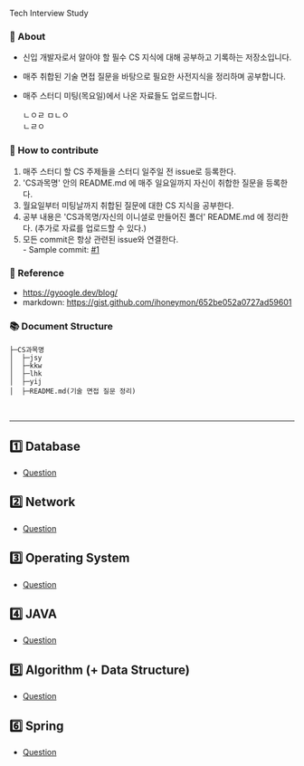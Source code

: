 Tech Interview Study

### :pushpin: About
- 신입 개발자로서 알아야 할 필수 CS 지식에 대해 공부하고 기록하는 저장소입니다.
- 매주 취합된 기술 면접 질문을 바탕으로 필요한 사전지식을 정리하며 공부합니다.
- 매주 스터디 미팅(목요일)에서 나온 자료들도 업로드합니다.

  ㄴㅇㄹ
ㅁㄴㅇ  
  ㄴㄹㅇ
  

### :page_facing_up: How to contribute
1. 매주 스터디 할 CS 주제들을 스터디 일주일 전 issue로 등록한다.
2. 'CS과목명' 안의 README.md 에 매주 일요일까지 자신이 취합한 질문을 등록한다.
3. 월요일부터 미팅날까지 취합된 질문에 대한 CS 지식을 공부한다.
4. 공부 내용은 'CS과목명/자신의 이니셜로 만들어진 폴더' README.md 에 정리한다. (추가로 자료를 업로드할 수 있다.)
5. 모든 commit은 항상 관련된 issue와 연결한다.
  <br>- Sample commit: [#1](/../../issues/1)

### :page_facing_up: Reference
- https://gyoogle.dev/blog/
- markdown: https://gist.github.com/ihoneymon/652be052a0727ad59601

### :books:	Document Structure
```
├─CS과목명
│  ├─jsy
│  ├─kkw
│  ├─lhk
│  ├─yij
│  ├─README.md(기술 면접 질문 정리)
```
<br>
<hr/>

## :one: Database
  - [Question](./database/README.md)

## :two: Network
  - [Question](./network/README.md)

## :three: Operating System
  - [Question](./operatingSystem/README.md)

## :four: JAVA
  - [Question](./java/README.md)

## :five: Algorithm (+ Data Structure)
  - [Question](./algorithm/README.md)

## :six: Spring
  - [Question](./spring/README.md)
